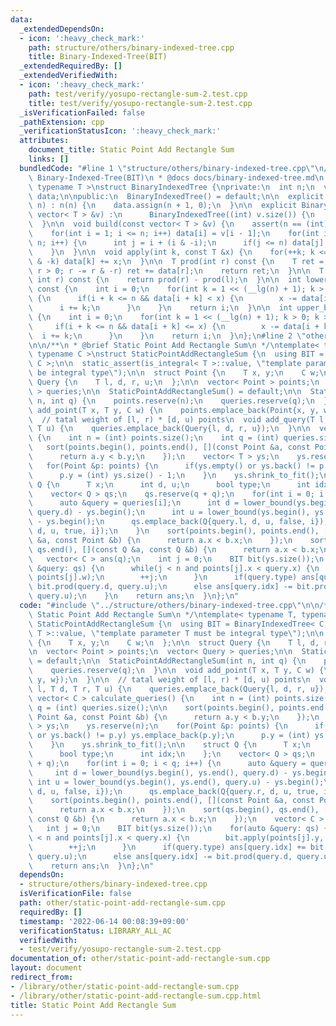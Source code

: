 ```yaml
---
data:
  _extendedDependsOn:
  - icon: ':heavy_check_mark:'
    path: structure/others/binary-indexed-tree.cpp
    title: Binary-Indexed-Tree(BIT)
  _extendedRequiredBy: []
  _extendedVerifiedWith:
  - icon: ':heavy_check_mark:'
    path: test/verify/yosupo-rectangle-sum-2.test.cpp
    title: test/verify/yosupo-rectangle-sum-2.test.cpp
  _isVerificationFailed: false
  _pathExtension: cpp
  _verificationStatusIcon: ':heavy_check_mark:'
  attributes:
    document_title: Static Point Add Rectangle Sum
    links: []
  bundledCode: "#line 1 \"structure/others/binary-indexed-tree.cpp\"\n/**\n * @brief\
    \ Binary-Indexed-Tree(BIT)\n * @docs docs/binary-indexed-tree.md\n */\ntemplate<\
    \ typename T >\nstruct BinaryIndexedTree {\nprivate:\n  int n;\n  vector< T >\
    \ data;\n\npublic:\n  BinaryIndexedTree() = default;\n\n  explicit BinaryIndexedTree(int\
    \ n) : n(n) {\n    data.assign(n + 1, 0);\n  }\n\n  explicit BinaryIndexedTree(const\
    \ vector< T > &v) :\n      BinaryIndexedTree((int) v.size()) {\n    build(v);\n\
    \  }\n\n  void build(const vector< T > &v) {\n    assert(n == (int) v.size());\n\
    \    for(int i = 1; i <= n; i++) data[i] = v[i - 1];\n    for(int i = 1; i <=\
    \ n; i++) {\n      int j = i + (i & -i);\n      if(j <= n) data[j] += data[i];\n\
    \    }\n  }\n\n  void apply(int k, const T &x) {\n    for(++k; k <= n; k += k\
    \ & -k) data[k] += x;\n  }\n\n  T prod(int r) const {\n    T ret = T();\n    for(;\
    \ r > 0; r -= r & -r) ret += data[r];\n    return ret;\n  }\n\n  T prod(int l,\
    \ int r) const {\n    return prod(r) - prod(l);\n  }\n\n  int lower_bound(T x)\
    \ const {\n    int i = 0;\n    for(int k = 1 << (__lg(n) + 1); k > 0; k >>= 1)\
    \ {\n      if(i + k <= n && data[i + k] < x) {\n        x -= data[i + k];\n  \
    \      i += k;\n      }\n    }\n    return i;\n  }\n\n  int upper_bound(T x) const\
    \ {\n    int i = 0;\n    for(int k = 1 << (__lg(n) + 1); k > 0; k >>= 1) {\n \
    \     if(i + k <= n && data[i + k] <= x) {\n        x -= data[i + k];\n      \
    \  i += k;\n      }\n    }\n    return i;\n  }\n};\n#line 2 \"other/static-point-add-rectangle-sum.cpp\"\
    \n\n/**\n * @brief Static Point Add Rectangle Sum\n */\ntemplate< typename T,\
    \ typename C >\nstruct StaticPointAddRectangleSum {\n  using BIT = BinaryIndexedTree<\
    \ C >;\n\n  static_assert(is_integral< T >::value, \"template parameter T must\
    \ be integral type\");\n\n  struct Point {\n    T x, y;\n    C w;\n  };\n\n  struct\
    \ Query {\n    T l, d, r, u;\n  };\n\n  vector< Point > points;\n  vector< Query\
    \ > queries;\n\n  StaticPointAddRectangleSum() = default;\n\n  StaticPointAddRectangleSum(int\
    \ n, int q) {\n    points.reserve(n);\n    queries.reserve(q);\n  }\n\n  void\
    \ add_point(T x, T y, C w) {\n    points.emplace_back(Point{x, y, w});\n  }\n\n\
    \  // tatal weight of [l, r) * [d, u) points\n  void add_query(T l, T d, T r,\
    \ T u) {\n    queries.emplace_back(Query{l, d, r, u});\n  }\n\n  vector< C > calculate_queries()\
    \ {\n    int n = (int) points.size();\n    int q = (int) queries.size();\n\n \
    \   sort(points.begin(), points.end(), [](const Point &a, const Point &b) {\n\
    \      return a.y < b.y;\n    });\n    vector< T > ys;\n    ys.reserve(n);\n \
    \   for(Point &p: points) {\n      if(ys.empty() or ys.back() != p.y) ys.emplace_back(p.y);\n\
    \      p.y = (int) ys.size() - 1;\n    }\n    ys.shrink_to_fit();\n\n    struct\
    \ Q {\n      T x;\n      int d, u;\n      bool type;\n      int idx;\n    };\n\
    \    vector< Q > qs;\n    qs.reserve(q + q);\n    for(int i = 0; i < q; i++) {\n\
    \      auto &query = queries[i];\n      int d = lower_bound(ys.begin(), ys.end(),\
    \ query.d) - ys.begin();\n      int u = lower_bound(ys.begin(), ys.end(), query.u)\
    \ - ys.begin();\n      qs.emplace_back(Q{query.l, d, u, false, i});\n      qs.emplace_back(Q{query.r,\
    \ d, u, true, i});\n    }\n    sort(points.begin(), points.end(), [](const Point\
    \ &a, const Point &b) {\n      return a.x < b.x;\n    });\n    sort(qs.begin(),\
    \ qs.end(), [](const Q &a, const Q &b) {\n      return a.x < b.x;\n    });\n \
    \   vector< C > ans(q);\n    int j = 0;\n    BIT bit(ys.size());\n    for(auto\
    \ &query: qs) {\n      while(j < n and points[j].x < query.x) {\n        bit.apply(points[j].y,\
    \ points[j].w);\n        ++j;\n      }\n      if(query.type) ans[query.idx] +=\
    \ bit.prod(query.d, query.u);\n      else ans[query.idx] -= bit.prod(query.d,\
    \ query.u);\n    }\n    return ans;\n  }\n};\n"
  code: "#include \"../structure/others/binary-indexed-tree.cpp\"\n\n/**\n * @brief\
    \ Static Point Add Rectangle Sum\n */\ntemplate< typename T, typename C >\nstruct\
    \ StaticPointAddRectangleSum {\n  using BIT = BinaryIndexedTree< C >;\n\n  static_assert(is_integral<\
    \ T >::value, \"template parameter T must be integral type\");\n\n  struct Point\
    \ {\n    T x, y;\n    C w;\n  };\n\n  struct Query {\n    T l, d, r, u;\n  };\n\
    \n  vector< Point > points;\n  vector< Query > queries;\n\n  StaticPointAddRectangleSum()\
    \ = default;\n\n  StaticPointAddRectangleSum(int n, int q) {\n    points.reserve(n);\n\
    \    queries.reserve(q);\n  }\n\n  void add_point(T x, T y, C w) {\n    points.emplace_back(Point{x,\
    \ y, w});\n  }\n\n  // tatal weight of [l, r) * [d, u) points\n  void add_query(T\
    \ l, T d, T r, T u) {\n    queries.emplace_back(Query{l, d, r, u});\n  }\n\n \
    \ vector< C > calculate_queries() {\n    int n = (int) points.size();\n    int\
    \ q = (int) queries.size();\n\n    sort(points.begin(), points.end(), [](const\
    \ Point &a, const Point &b) {\n      return a.y < b.y;\n    });\n    vector< T\
    \ > ys;\n    ys.reserve(n);\n    for(Point &p: points) {\n      if(ys.empty()\
    \ or ys.back() != p.y) ys.emplace_back(p.y);\n      p.y = (int) ys.size() - 1;\n\
    \    }\n    ys.shrink_to_fit();\n\n    struct Q {\n      T x;\n      int d, u;\n\
    \      bool type;\n      int idx;\n    };\n    vector< Q > qs;\n    qs.reserve(q\
    \ + q);\n    for(int i = 0; i < q; i++) {\n      auto &query = queries[i];\n \
    \     int d = lower_bound(ys.begin(), ys.end(), query.d) - ys.begin();\n     \
    \ int u = lower_bound(ys.begin(), ys.end(), query.u) - ys.begin();\n      qs.emplace_back(Q{query.l,\
    \ d, u, false, i});\n      qs.emplace_back(Q{query.r, d, u, true, i});\n    }\n\
    \    sort(points.begin(), points.end(), [](const Point &a, const Point &b) {\n\
    \      return a.x < b.x;\n    });\n    sort(qs.begin(), qs.end(), [](const Q &a,\
    \ const Q &b) {\n      return a.x < b.x;\n    });\n    vector< C > ans(q);\n \
    \   int j = 0;\n    BIT bit(ys.size());\n    for(auto &query: qs) {\n      while(j\
    \ < n and points[j].x < query.x) {\n        bit.apply(points[j].y, points[j].w);\n\
    \        ++j;\n      }\n      if(query.type) ans[query.idx] += bit.prod(query.d,\
    \ query.u);\n      else ans[query.idx] -= bit.prod(query.d, query.u);\n    }\n\
    \    return ans;\n  }\n};\n"
  dependsOn:
  - structure/others/binary-indexed-tree.cpp
  isVerificationFile: false
  path: other/static-point-add-rectangle-sum.cpp
  requiredBy: []
  timestamp: '2022-06-14 00:08:39+09:00'
  verificationStatus: LIBRARY_ALL_AC
  verifiedWith:
  - test/verify/yosupo-rectangle-sum-2.test.cpp
documentation_of: other/static-point-add-rectangle-sum.cpp
layout: document
redirect_from:
- /library/other/static-point-add-rectangle-sum.cpp
- /library/other/static-point-add-rectangle-sum.cpp.html
title: Static Point Add Rectangle Sum
---
```


